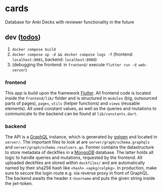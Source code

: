 # cards
Database for Anki Decks with reviewer functionality in the future

## dev ([todos](https://github.com/FachschaftMathPhysInfo/cards/issues/1))
1. `docker compose build`
2. `docker compose up -d && docker compose logs -f` (frontend: `localhost:8081`, backend: `localhost:8080`)
3. (debugging the frontend: in `frontend/` execute `flutter run -d web-server`)

### frontend
This app is build upon the framework [Flutter](https://flutter.dev/). 
All frontend code is located inside the `frontend/lib/` folder and is structured in `modules` (big, outsourced parts of pages), `pages`, `utils` (helper functions) and `views` (reusable elements). All used constant values, as well as the queries and mutations to communicate to the backend can be found at `lib/constants.dart`.

### backend
The API is a [GraphQL](https://graphql.org/) instance, which is generated by [gqlgen](https://gqlgen.com/) and located in `server/`. The important files to look at are `server/graph/schema.graphqls` and `server/graph/schema.resolvers.go`. Former contains the datastructure to store metadata of deckfiles in a [MongoDB](https://www.mongodb.com/) database. The latter holds all logic to handle queries and mutations, requested by the frontend.
All uploaded deckfiles are stored within `deckfiles/` and are automatically named by their sha256 hash like `<hash>.<apkg/colpkg>`.
In production, make sure to secure the login route e.g. via reverse proxy in front of GraphQL. The backend awaits the header `X-Username` and puts the given string inside the jwt-token.
